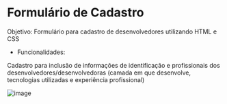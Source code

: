 # Formulário de Cadastro
Objetivo: Formulário para cadastro de desenvolvedores utilizando HTML e CSS

- Funcionalidades:

Cadastro para inclusão de informações de identificação e profissionais dos desenvolvedores/desenvolvedoras (camada em que desenvolve, tecnologias utilizadas e experiência profissional) 

![image](https://user-images.githubusercontent.com/68241688/182007749-096240e4-c59d-48c6-8a58-f72ec54bdb15.png)

